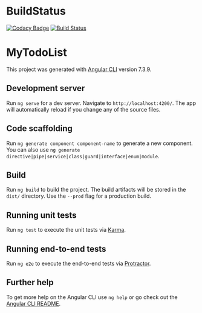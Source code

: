 # BuildStatus
[![Codacy Badge](https://api.codacy.com/project/badge/Grade/86e7431ece71406b9b551c3e48238077)](https://app.codacy.com/app/oliverwreath/AngularCommonEngine?utm_source=github.com&utm_medium=referral&utm_content=oliverwreath/AngularCommonEngine&utm_campaign=Badge_Grade_Dashboard)
[![Build Status](https://travis-ci.org/oliverwreath/AngularCommonEngine.svg?branch=master)](https://travis-ci.org/oliverwreath/AngularCommonEngine)

# MyTodoList

This project was generated with [Angular CLI](https://github.com/angular/angular-cli) version 7.3.9.

## Development server

Run `ng serve` for a dev server. Navigate to `http://localhost:4200/`. The app will automatically reload if you change any of the source files.

## Code scaffolding

Run `ng generate component component-name` to generate a new component. You can also use `ng generate directive|pipe|service|class|guard|interface|enum|module`.

## Build

Run `ng build` to build the project. The build artifacts will be stored in the `dist/` directory. Use the `--prod` flag for a production build.

## Running unit tests

Run `ng test` to execute the unit tests via [Karma](https://karma-runner.github.io).

## Running end-to-end tests

Run `ng e2e` to execute the end-to-end tests via [Protractor](http://www.protractortest.org/).

## Further help

To get more help on the Angular CLI use `ng help` or go check out the [Angular CLI README](https://github.com/angular/angular-cli/blob/master/README.md).
